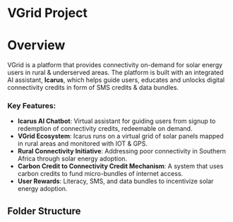 # VGrid Project

# Overview
VGrid is a platform that provides  connectivity on-demand for solar energy users in rural & underserved  areas. The platform is built with an integrated AI assistant, **Icarus**, which helps guide users, educates and unlocks digital connectivity credits in form of SMS credits & data bundles.

### Key Features:
- **Icarus AI Chatbot**: Virtual assistant for guiding users from signup to redemption of connectivity credits, redeemable on demand. 
- **VGrid Ecosystem**: Icarus runs on a virtual grid of solar panels mapped in rural areas and monitored with IOT & GPS.
- **Rural Connectivity Initiative**: Addressing poor connectivity in Southern Africa through solar energy adoption.
- **Carbon Credit to Connectivity Credit Mechanism**: A system that uses carbon credits to fund micro-bundles of internet access.
- **User Rewards**: Literacy, SMS, and data bundles to incentivize solar energy adoption.

## Folder Structure
